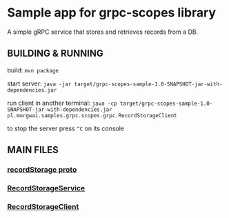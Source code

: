 # Sample app for grpc-scopes library

A simple gRPC service that stores and retrieves records from a DB.



## BUILDING & RUNNING

build: `mvn package`

start server: `java -jar target/grpc-scopes-sample-1.0-SNAPSHOT-jar-with-dependencies.jar`

run client in another terminal: `java -cp target/grpc-scopes-sample-1.0-SNAPSHOT-jar-with-dependencies.jar pl.morgwai.samples.grpc.scopes.grpc.RecordStorageClient`

to stop the server press `^C` on its console



## MAIN FILES

### [recordStorage proto](src/main/proto/recordStorage.proto)

### [RecordStorageService](src/main/java/pl/morgwai/samples/grpc/scopes/grpc/RecordStorageService.java)

### [RecordStorageClient](src/main/java/pl/morgwai/samples/grpc/scopes/grpc/RecordStorageClient.java)
